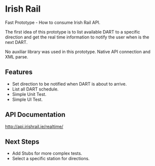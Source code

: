 # Irish Rail

Fast Prototype - How to consume Irish Rail API.

The first idea of this prototype is to list available DART to a specific direction and get the real time information to notify the user when is the next DART.

No auxiliar library was used in this prototype.
Native API connection and XML parse.

## Features

- Set direction to be notified when DART is about to arrive.
- List all DART schedule.
- Simple Unit Test.
- Simple UI Test.

## API Documentation

http://api.irishrail.ie/realtime/

## Next Steps

- Add Stubs for more complex tests.
- Select a specific station for directions.
